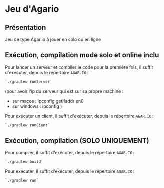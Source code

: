 # Jeu d'Agario

## Présentation

Jeu de type Agar.io à jouer en solo ou en ligne

## Exécution, compilation mode solo et online inclu

Pour lancer un serveur et compiler le code pour la première fois, il suffit d'exécuter, depuis le répertoire `AGAR.IO` :

```bash
`./gradlew runServer`
```

(pour avoir l'ip du serveur qui est sur sa propre machine : 
- sur macos : ipconfig getifaddr en0 
- sur windows : ipconfig 
)


Pour exécuter un client, il suffit d'exécuter, depuis le répertoire `AGAR.IO` :

```bash
`./gradlew runCient`
```

## Exécution, compilation (SOLO UNIQUEMENT)

Pour compiler, il suffit d'exécuter, depuis le répertoire `AGAR.IO` :

```bash
`./gradlew build`
```

Pour exécuter, il suffit d'exécuter, depuis le répertoire `AGAR.IO` :

```bash
`./gradlew run`
```